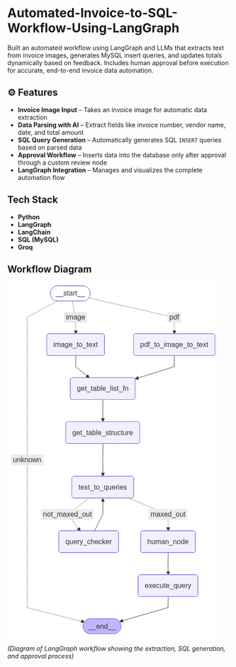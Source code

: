# Automated-Invoice-to-SQL-Workflow-Using-LangGraph
Built an automated workflow using LangGraph and LLMs that extracts text from invoice images, generates MySQL insert queries, and updates totals dynamically based on feedback. Includes human approval before execution for accurate, end-to-end invoice data automation.


## ⚙️ Features
- **Invoice Image Input** – Takes an invoice image for automatic data extraction  
- **Data Parsing with AI** – Extract fields like invoice number, vendor name, date, and total amount  
-  **SQL Query Generation** – Automatically generates SQL `INSERT` queries based on parsed data  
-  **Approval Workflow** – Inserts data into the database only after approval through a custom review node  
- **LangGraph Integration** – Manages and visualizes the complete automation flow  

##  Tech Stack
- **Python**
- **LangGraph**
- **LangChain**
- **SQL (MySQL)**
- **Groq**


##  Workflow Diagram
![Workflow Diagram](resources/workflow_graph.png)



*(Diagram of LangGraph workflow showing the extraction, SQL generation, and approval process)*




